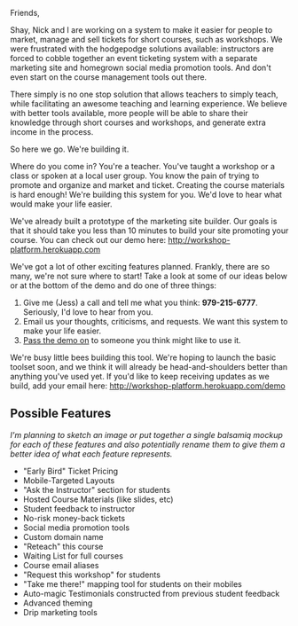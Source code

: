 Friends,

Shay, Nick and I are working on a system to make it easier for people to market, manage and sell tickets for short courses, such as workshops.  We were frustrated with the hodgepodge solutions available: instructors are forced to cobble together an event ticketing system with a separate marketing site and homegrown social media promotion tools.  And don't even start on the course management tools out there.

There simply is no one stop solution that allows teachers to simply teach, while facilitating an awesome teaching and learning experience.  We believe with better tools available, more people will be able to share their knowledge through short courses and workshops, and generate extra income in the process.

So here we go.  We're building it.

Where do you come in?  You're a teacher.  You've taught a workshop or a class or spoken at a local user group.  You know the pain of trying to promote and organize and market and ticket.  Creating the course materials is hard enough!  We're building this system for you.  We'd love to hear what would make your life easier.

We've already built a prototype of the marketing site builder.  Our goals is that it should take you less than 10 minutes to build your site promoting your course.  You can check out our demo here: http://workshop-platform.herokuapp.com

We've got a lot of other exciting features planned.  Frankly, there are so many, we're not sure where to start!  Take a look at some of our ideas below or at the bottom of the demo and do one of three things:

1. Give me (Jess) a call and tell me what you think: **979-215-6777**.  Seriously, I'd love to hear from you.
2. Email us your thoughts, criticisms, and requests.  We want this system to make your life easier.
3. [Pass the demo on](mailto:jessmartin@gmail.com,subject?) to someone you think might like to use it.

We're busy little bees building this tool.  We're hoping to launch the basic toolset soon, and we think it will already be head-and-shoulders better than anything you've used yet.  If you'd like to keep receiving updates as we build, add your email here: http://workshop-platform.herokuapp.com/demo

## Possible Features

*I'm planning to sketch an image or put together a single balsamiq
mockup for each of these features and also potentially rename them to
give them a better idea of what each feature represents.*

- "Early Bird" Ticket Pricing
- Mobile-Targeted Layouts
- "Ask the Instructor" section for students
- Hosted Course Materials (like slides, etc)
- Student feedback to instructor
- No-risk money-back tickets
- Social media promotion tools
- Custom domain name
- "Reteach" this course
- Waiting List for full courses
- Course email aliases
- "Request this workshop" for students
- "Take me there!" mapping tool for students on their mobiles
- Auto-magic Testimonials constructed from previous student feedback
- Advanced theming
- Drip marketing tools

